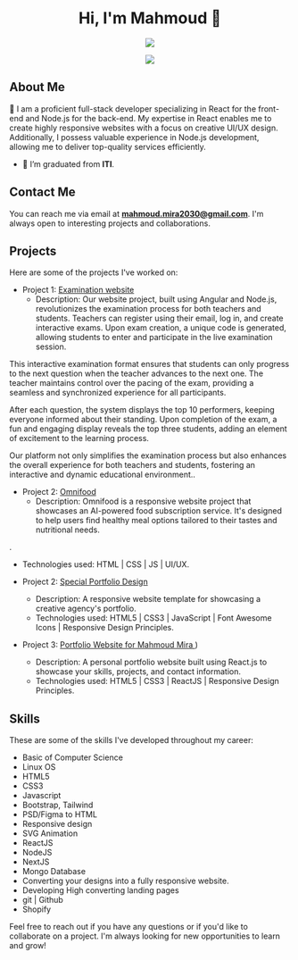 <h1 align="center">Hi, I'm Mahmoud 👋</h1>
<p align="center">
  <a href="https://www.linkedin.com/in/mahmoudmira18/"><img src="https://img.shields.io/badge/linkedin-%230177B5?style=flat&logo=linkedin&logoColor=white"/></a>
</p>
<p align="center">
  <img src="https://readme-typing-svg.herokuapp.com/?lines=Full%20Stack%20Developer;Always%20Learning%20New%20Things&font=Fira%20Code&center=true&width=440&height=45&color=fff&vCenter=true&size=22">
</p>

## About Me

🙋 I am a proficient full-stack developer specializing in React for the front-end and Node.js for the back-end. My expertise in React enables me to create highly responsive websites with a focus on creative UI/UX design. Additionally, I possess valuable experience in Node.js development, allowing me to deliver top-quality services efficiently.

- 🌱 I’m graduated from **ITI**.

## Contact Me

You can reach me via email at **mahmoud.mira2030@gmail.com**. I'm always open to interesting projects and collaborations.

## Projects

Here are some of the projects I've worked on:

- Project 1: [Examination website](https://www.falla.fun/)
  - Description: Our website project, built using Angular and Node.js, revolutionizes the examination process for both teachers and students. Teachers can register using their email, log in, and create interactive exams. Upon exam creation, a unique code is generated, allowing students to enter and participate in the live examination session.

This interactive examination format ensures that students can only progress to the next question when the teacher advances to the next one. The teacher maintains control over the pacing of the exam, providing a seamless and synchronized experience for all participants.

After each question, the system displays the top 10 performers, keeping everyone informed about their standing. Upon completion of the exam, a fun and engaging display reveals the top three students, adding an element of excitement to the learning process.

Our platform not only simplifies the examination process but also enhances the overall experience for both teachers and students, fostering an interactive and dynamic educational environment..

- Project 2: [Omnifood](https://omnifood-healthyfood.netlify.app/)
  - Description: Omnifood is a responsive website project that showcases an AI-powered food subscription service. It's designed to help users find healthy meal options tailored to their tastes and nutritional needs.

.
  - Technologies used: HTML | CSS | JS | UI/UX.
  
- Project 2: [Special Portfolio Design
](https://personal-website88.netlify.app/)
  - Description: A responsive website template for showcasing a creative agency's portfolio.
  - Technologies used: HTML5 | CSS3 | JavaScript | Font Awesome Icons | Responsive Design Principles.
 
- Project 3: [Portfolio Website for Mahmoud Mira
](https://mahmoudportfolio18.netlify.app/))
  - Description: A personal portfolio website built using React.js to showcase your skills, projects, and contact information.
  - Technologies used: HTML5 | CSS3 | ReactJS | Responsive Design Principles.

## Skills

These are some of the skills I've developed throughout my career:

- Basic of Computer Science
- Linux OS
- HTML5
- CSS3
- Javascript
- Bootstrap, Tailwind
- PSD/Figma to HTML
- Responsive design
- SVG Animation
- ReactJS
- NodeJS
- NextJS
- Mongo Database
- Converting your designs into a fully responsive website.
- Developing High converting landing pages
- git | Github
- Shopify


Feel free to reach out if you have any questions or if you'd like to collaborate on a project. I'm always looking for new opportunities to learn and grow!

